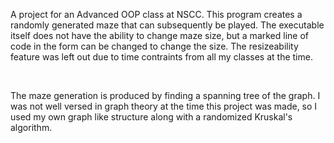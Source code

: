 <p>A project for an Advanced OOP class at NSCC. This program creates a randomly generated maze that can subsequently be played. The executable itself does not have the ability to change maze size, but a marked line of code in the form can be changed to change the size. The resizeability feature was left out due to time contraints from all my classes at the time.</p><br/>

<p>The maze generation is produced by finding a spanning tree of the graph. I was not well versed in graph theory at the time this project was made, so I used my own graph like structure along with a randomized Kruskal's algorithm.</p><br/>